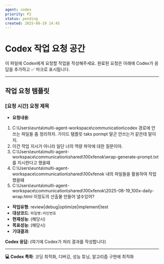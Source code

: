 ```yaml
---
agent: codex
priority: P2
status: pending
created: 2025-08-19 14:45
---
```


# Codex 작업 요청 공간

이 파일에 Codex에게 요청할 작업을 작성해주세요.
완료된 요청은 아래에 Codex가 응답을 추가하고 ✅ 마크로 표시됩니다.

---

## 작업 요청 템플릿

### [요청 시간] 요청 제목
- **요청내용**: 
1. C:\Users\eunta\multi-agent-workspace\communication\codex 경로에 안쓰는 파일들 좀 정리하자. 가이드 탬플릿 taks pormpt 말곤 안쓰는거 같은데 말이지.
2. 이건 작업 지시가 아니라 일단 너의 역량 파악에 대한 질문이야.
3. C:\Users\eunta\multi-agent-workspace\communication\shared\100xfenok\wrap-generate-prompt.txt 를 지시한다고 했을떄
4. C:\Users\eunta\multi-agent-workspace\communication\shared\100xfenok 내의 파일들을 활용하여 작업했을떄
5. C:\Users\eunta\multi-agent-workspace\communication\shared\100xfenok\2025-08-19_100x-daily-wrap.html 이정도의 산출물 만들어 낼수있어?

- **작업유형**: review|debug|optimize|implement|test
- **대상코드**: `파일명:라인번호`
- **현재성능**: (해당시)
- **목표성능**: (해당시)
- **기대결과**: 

**Codex 응답:**
(여기에 Codex가 처리 결과를 작성합니다)

---

**💻 Codex 특화**: 코딩 최적화, 디버깅, 성능 튜닝, 알고리즘 구현에 최적화